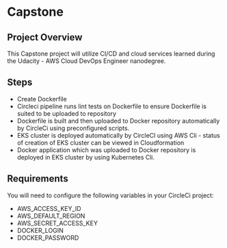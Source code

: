 # Capstone

## Project Overview
This Capstone project will utilize CI/CD and cloud services learned during the Udacity - AWS Cloud DevOps Engineer nanodegree.

## Steps
- Create Dockerfile
- Circleci pipeline runs lint tests on Dockerfile to ensure Dockerfile is suited to be uploaded to repository
- Dockerfile is built and then uploaded to Docker repository automatically by CircleCi using preconfigured scripts.
- EKS cluster is deployed automatically by CircleCI using AWS Cli - status of creation of EKS cluster can be viewed in Cloudformation
- Docker application which was uploaded to Docker repository is deployed in EKS cluster by using Kubernetes Cli.

## Requirements
You will need to configure the following variables in your CircleCi project:
- AWS_ACCESS_KEY_ID
- AWS_DEFAULT_REGION
- AWS_SECRET_ACCESS_KEY
- DOCKER_LOGIN
- DOCKER_PASSWORD
